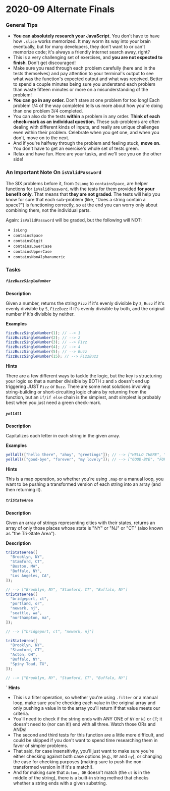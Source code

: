 # 2020-09 Alternate Finals

### General Tips

- **You can absolutely research your JavaScript.** You don't have to have how `.slice` works memorized. It may worm its way into your brain eventually, but for many developers, they don't want to or can't memorize code; it's always a friendly internet search away, right?
- This is a very challenging set of exercises, and **you are not expected to finish**. Don't get discouraged!
- Make sure you read through each problem carefully (here and in the tests themselves) and pay attention to your terminal's output to see what was the function's expected output and what was received. Better to spend a couple minutes being sure you understand each problem than waste fifteen minutes or more on a misunderstanding of the problem!
- **You can go in any order.** Don't stare at one problem for too long! Each problem 1/4 of the way completed tells us more about how you're doing than one problem 3/4 completed.
- You can also do the tests **within** a problem in any order. **Think of each check-mark as an individual question.** These sub-problems are often dealing with different kinds of inputs, and really are unique challenges even within their problem. Celebrate when you get one, and when you don't, move on to the next.
- And if you're halfway through the problem and feeling stuck, **move on**. You don't have to get an exercise's whole set of tests green.
- Relax and have fun. Here are your tasks, and we'll see you on the other side!

### An Important Note On `isValidPassword`

The SIX problems before it, from `IsLong` to `containsSpace`, are helper functions for `isValidPassword`, with the tests for them provided **for your benefit only**. That means that **they are not graded**. The tests will help you know for sure that each sub-problem (like, "Does a string contain a space?") is functioning correctly, so at the end you can worry only about combining them, not the individual parts.

Again: `isValidPassword` will be graded, but the following will NOT:

- `isLong`
- `containsSpace`
- `containsDigit`
- `containsLowerCase`
- `containsUpperCase`
- `containsNonAlphanumeric`

### Tasks

##### `fizzBuzzSingleNumber`

**Description**

Given a number, returns the string `Fizz` if it's evenly divisible by `3`, `Buzz` if it's evenly divisible by `5`, `FizzBuzz` if it's evenly divisible by both, and the original number if it's divisible by neither.

**Examples**

```javascript
fizzBuzzSingleNumber(1); // --> 1
fizzBuzzSingleNumber(2); // --> 2
fizzBuzzSingleNumber(3); // --> Fizz
fizzBuzzSingleNumber(4); // --> 4
fizzBuzzSingleNumber(5); // --> Buzz
fizzBuzzSingleNumber(15); // --> FizzBuzz
```

**Hints**

There are a few different ways to tackle the logic, but the key is structuring your logic so that a number divisible by BOTH `3` and `5` doesn't end up triggering JUST `Fizz` or `Buzz`. There are some neat solutions involving string-building or short-circuiting logic chains by returning from the function, but an `if/if else` chain is the simplest, andt simplest is probably best when you just need a green check-mark.

##### `yellAll`

**Description**

Capitalizes each letter in each string in the given array.

**Examples**

```javascript
yellAll(["hello there", "ahoy", "greetings"]); // --> ["HELLO THERE", "AHOY", "GREETINGS"]
yellAll(["good-bye", "forever", "my lovely"]); // --> ["GOOD-BYE", "FOREVER", "MY LOVELY"]
```

**Hints**

This is a map operation, so whether you're using `.map` or a manual loop, you want to be pushing a transformed version of each string into an array (and then returning it).

##### `triStateArea`

**Description**

Given an array of strings representing cities with their states, returns an array of only those places whose state is "NY" or "NJ" or "CT" (also known as "the Tri-State Area").

**Description**

```javascript
triStateArea([
  "Brooklyn, NY",
  "Stamford, CT",
  "Boston, MA",
  "Buffalo, NY",
  "Los Angeles, CA",
]);

// --> ["Brooklyn, NY", "Stamford, CT", "Buffalo, NY"]
triStateArea([
  "bridgeport, ct",
  "portland, or",
  "newark, nj",
  "seattle, wa",
  "northampton, ma",
]);

// --> ["bridgeport, ct", "newark, nj"]

triStateArea([
  "Brooklyn, NY",
  "Stamford, CT",
  "Acton, OH",
  "Buffalo, NY",
  "Spiny Toad, TX",
]);

// --> ["Brooklyn, NY", "Stamford, CT", "Buffalo, NY"]
```

`
**Hints**

- This is a filter operation, so whether you're using `.filter` or a manual loop, make sure you're checking each value in the original array and only pushing a value in to the array you'll return if that value meets our criteria.
- You'll need to check if the string ends with ANY ONE of `NY` or `NJ` or `CT`; it doesn't need to (nor can it!) end with all three. Watch those ORs and ANDs!
- The second and third tests for this function are a little more difficult, and could be skipped if you don't want to spend time researching them in favor of simpler problems.
- That said, for case insensitivity, you'll just want to make sure you're either checking against both case options (e.g., `NY` and `ny`), or changing the case for checking purposes (making sure to push the non-transformed version in if it's a match!).
- And for making sure that `Acton, OH` doesn't match (the `ct` is in the middle of the string), there is a built-in string method that checks whether a string ends with a given substring.

